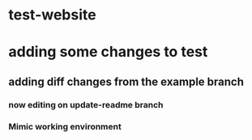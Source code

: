 # test-website

# adding some changes to test

## adding diff changes from the example branch

### now editing on update-readme branch

### Mimic working environment